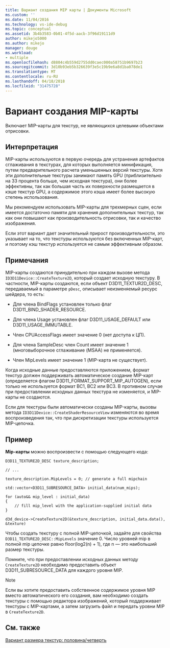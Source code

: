 ```yaml
---
title: Вариант создания MIP карты | Документы Microsoft
ms.custom: ''
ms.date: 11/04/2016
ms.technology: vs-ide-debug
ms.topic: conceptual
ms.assetid: 3b4b3583-0b01-4f5d-aacb-3f96d19111d9
author: mikejo5000
ms.author: mikejo
manager: douge
ms.workload:
- multiple
ms.openlocfilehash: d8804c4b559d2755dd0caec000a58751b9697b23
ms.sourcegitcommit: 3d10b93eb5b326639f3e5c19b9e6a8d1ba078de1
ms.translationtype: MT
ms.contentlocale: ru-RU
ms.lasthandoff: 04/18/2018
ms.locfileid: "31475728"
---
```

# <a name="mip-map-generation-variant"></a>Вариант создания MIP-карты
Включает MIP-карты для текстур, не являющихся целевыми объектами отрисовки.  
  
## <a name="interpretation"></a>Интерпретация  
 MIP-карты используются в первую очередь для устранения артефактов сглаживания в текстурах, для которых выполняется минификация, путем предварительного расчета уменьшенных версий текстуры. Хотя эти дополнительные текстуры занимают память GPU (приблизительно на 33 процента больше, чем исходная текстура), они более эффективны, так как большая часть их поверхности размещается в кэше текстур GPU, а содержимое этого кэша имеет более высокую степень использования.  
  
 Мы рекомендуем использовать MIP-карты для трехмерных сцен, если имеется достаточно памяти для хранения дополнительных текстур, так как они повышают как производительность отрисовки, так и качество изображения.  
  
 Если этот вариант дает значительный прирост производительности, это указывает на то, что текстуры используются без включенных MIP-карт, и поэтому кэш текстур используется не самым эффективным образом.  
  
## <a name="remarks"></a>Примечания  
 MIP-карты создаются принудительно при каждом вызове метода `ID3D11Device::CreateTexture2D`, который создает исходную текстуру. В частности, MIP-карты создаются, если объект D3D11_TEXTUR2D_DESC, передаваемый в параметре `pDesc`, описывает неизменяемый ресурс шейдера, то есть:  
  
-   Для члена BindFlags установлен только флаг D3D11_BIND_SHADER_RESOURCE.  
  
-   Для члена Usage установлен флаг D3D11_USAGE_DEFAULT или D3D11_USAGE_IMMUTABLE.  
  
-   Член CPUAccessFlags имеет значение 0 (нет доступа к ЦП).  
  
-   Для члена SampleDesc член Count имеет значение 1 (многовыборочное сглаживание (MSAA) не применяется).  
  
-   Член MipLevels имеет значение 1 (MIP-карта не существует).  
  
 Когда исходные данные предоставляются приложением, формат текстур должен поддерживать автоматическое создание MIP-карт (определяется флагом D3D11_FORMAT_SUPPORT_MIP_AUTOGEN), если только не используется формат BC1, BC2 или BC3. В противном случае при предоставлении исходных данных текстура не изменяется, и MIP-карты не создаются.  
  
 Если для текстуры были автоматически созданы MIP-карты, вызовы метода `ID3D11Device::CreateShaderResourceView` изменяются во время воспроизведения так, что при дискретизации текстуры используется MIP-цепочка.  
  
## <a name="example"></a>Пример  
 **Mip-карты** можно воспроизвести с помощью следующего кода:  
  
```  
D3D11_TEXTURE2D_DESC texture_description;  
  
// ...  
  
texture_description.MipLevels = 0; // generate a full mipchain  
  
std::vector<D3D11_SUBRESOURCE_DATA> initial_data(num_mips);  
  
for (auto&& mip_level : initial_data)  
{  
    // fill mip_level with the application-supplied initial data  
}  
  
d3d_device->CreateTexture2D(&texture_description, initial_data.data(), &texture)  
```  
  
 Чтобы создать текстуру с полной MIP-цепочкой, задайте для свойства `D3D11_TEXTURE2D_DESC::MipLevels` значение 0. Число уровней mip в полной mip цепочке равно floor(log2(n) + 1), где n — это наибольший размер текстуры.  
  
 Помните, что при предоставлении исходных данных методу `CreateTexture2D` необходимо предоставить объект D3D11_SUBRESOURCE_DATA для каждого уровня MIP.  
  
> [!NOTE]
>  Если вы хотите предоставить собственное содержимое уровня MIP вместо автоматического его создания, вам необходимо создать текстуры с помощью редактора изображений, который поддерживает текстуры с MIP-картами, а затем загрузить файл и передать уровни MIP в `CreateTexture2D`.  
  
## <a name="see-also"></a>См. также  
 [Вариант размера текстур: половина/четверть](half-quarter-texture-dimensions-variant.md)